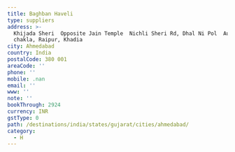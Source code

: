 ```yaml
---
title: Baghban Haveli
type: suppliers
address: >-
  Khijada Sheri  Opposite Jain Temple  Nichli Sheri Rd, Dhal Ni Pol  Austodia
  chakla, Raipur, Khadia
city: Ahmedabad
country: India
postalCode: 380 001
areaCode: ''
phone: ''
mobile: .nan
email: ''
www: ''
note: ''
bookThrough: 2924
currency: INR
gstType: 0
path: /destinations/india/states/gujarat/cities/ahmedabad/
category:
  - H
---
```



